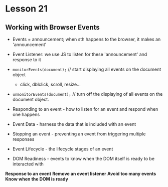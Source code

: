 # Lesson 21
## Working with Browser Events

* Events = announcement; when sth happens to the browser, it makes an 'announcement'
* Event Listener: we use JS to listen for these 'announcement' and response to it

* `monitorEvents(document);` // start displaying all events on the document object
  * click, dblclick, scroll, resize...
* `unmonitorEvents(document);` // turn off the displaying of all events on the document object.

* Responding to an event - how to listen for an event and respond when one happens
* Event Data - harness the data that is included with an event
* Stopping an event - preventing an event from triggering multiple responses
* Event Lifecycle - the lifecycle stages of an event
* DOM Readiness - events to know when the DOM itself is ready to be interacted with

**Response to an event**
**Remove an event listener**
**Avoid too many events**
**Know when the DOM is ready**
